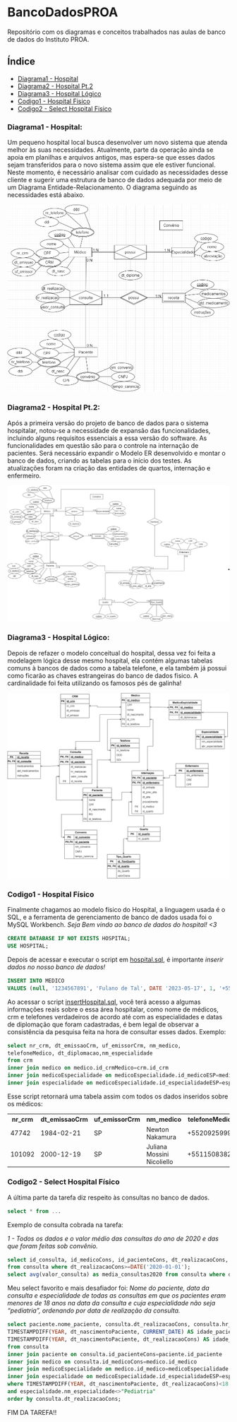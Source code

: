 # **BancoDadosPROA**
Repositório com os diagramas e conceitos trabalhados nas aulas de banco de dados do Instituto PROA.

## Índice 

* [Diagrama1 - Hospital](#Diagrama1---Hospital)
* [Diagrama2 - Hospital Pt.2](#diagrama2---hospital-pt2)
* [Diagrama3 - Hospital Lógico](#diagrama3---hospital-lógico)
* [Codigo1 - Hospital Fisico](#codigo1---hospital-físico)
* [Codigo2 - Select Hospital Fisico](#codigo2---select-hospital-físico)

### Diagrama1 - Hospital:

 Um pequeno hospital local busca desenvolver um novo sistema que atenda melhor às suas necessidades. Atualmente, parte da operação ainda se apoia em planilhas e arquivos antigos, mas espera-se que esses dados sejam transferidos para o novo sistema assim que ele estiver funcional. Neste momento, é necessário analisar com cuidado as necessidades desse cliente e sugerir uma estrutura de banco de dados adequada por meio de um Diagrama Entidade-Relacionamento. O diagrama seguindo as necessidades está abaixo. 

![image](Diagramas/DiagramaHospital.png)

### Diagrama2 - Hospital Pt.2:

 Após a primeira versão do projeto de banco de dados para o sistema hospitalar, notou-se a necessidade de expansão das funcionalidades, incluindo alguns requisitos essenciais a essa versão do software. As funcionalidades em questão são para o controle na internação de pacientes. Será necessário expandir o Modelo ER desenvolvido e montar o banco de dados, criando as tabelas para o início dos testes. As atualizações foram na criação das entidades de quartos, internação e enfermeiro.
 
![image](Diagramas/DiagramaHospitalPt2.png)

### Diagrama3 - Hospital Lógico:

 Depois de refazer o modelo conceitual do hospital, dessa vez foi feita a modelagem lógica desse mesmo hospital, ela contém algumas tabelas comuns à bancos de dados como a tabela telefone, e ela também já possui como ficarão as chaves estrangeiras do banco de dados fisico. A cardinalidade foi feita utilizando os famosos pés de galinha!
 
![image](Diagramas/DiagramaLogicoHospital.png)

### Codigo1 - Hospital Físico
Finalmente chagamos ao modelo físico do Hospital, a linguagem usada é o SQL, e a ferramenta de gerenciamento de banco de dados usada foi o MySQL Workbench. *Seja Bem vindo ao banco de dados do hospital! <3*

```SQL
CREATE DATABASE IF NOT EXISTS HOSPITAL;
USE HOSPITAL;
```

Depois de acessar e executar o script em <a href='ScriptSQL/hospital.sql'>hospital.sql</a>, é importante *inserir dados no nosso banco de dados!*

```SQL
INSERT INTO MEDICO 
VALUES (null, '1234567891', 'Fulano de Tal', DATE '2023-05-17', 1, '+5511999999999');
```

Ao acessar o script <a href='ScriptSQL/insertHospital.sql'>insertHospital.sql</a>, você terá acesso a algumas informações reais sobre o essa área hospitalar, como nome de médicos, crm e telefones verdadeiros de acordo até com as especialidades e datas de diplomação que foram cadastradas, é bem legal de observar a consistência da pesquisa feita na hora de consultar esses dados. Exemplo:

```SQL
select nr_crm, dt_emissaoCrm, uf_emissorCrm, nm_medico, 
telefoneMedico, dt_diplomacao,nm_especialidade 
from crm
inner join medico on medico.id_crmMedico=crm.id_crm
inner join medicoEspecialidade on medicoEspecialidade.id_medicoESP=medico.id_medico
inner join especialidade on medicoEspecialidade.id_especialidadeESP=especialidade.id_especialidade;
```

Esse script retornará uma tabela assim com todos os dados inseridos sobre os médicos:
<table>
<tr>
    <th>nr_crm</th>
    <th>dt_emissaoCrm</th>
    <th>uf_emissorCrm</th>
    <th>nm_medico</th>
    <th>telefoneMedico</th>
    <th>dt_diplomacao</th>
    <th>nm_especialidade</th>
  </tr>
  <tr>
    <td>47742</td>
    <td>1984-02-21</td>
    <td>SP</td>
    <td>Newton Nakamura</td>
    <td>+5520925999</td>
    <td>1983-12-20</td>
    <td>Pediatria</td>
  </tr>	
  <tr>
    <td>101092</td>
    <td>2000-12-19</td>
    <td>SP</td>
    <td>Juliana Mossini Nicoliello</td>
    <td>+55115083822</td>
    <td>2003-12-20</td>
    <td>Clínica Geral</td>
  </tr>
</table>

### Codigo2 - Select Hospital Físico

A última parte da tarefa diz respeito às consultas no banco de dados.

```SQL
select * from ... 
```

Exemplo de consulta cobrada na tarefa:

*1 - Todos os dados e o valor médio das consultas do ano de 2020 e das que foram feitas sob convênio.*
```SQL
select id_consulta, id_medicoCons, id_pacienteCons, dt_realizacaoCons, hr_realizacaoCons, valor_consulta, id_convenioCons
from consulta where dt_realizacaoCons>=DATE('2020-01-01');
select avg(valor_consulta) as media_consultas2020 from consulta where dt_realizacaoCons>=DATE('2020-01-01');
```

Meu select favorito e mais desafiador foi:
*Nome do paciente, data da consulta e especialidade de todas as consultas em que os pacientes eram menores de 
18 anos na data da consulta e cuja especialidade não seja “pediatria”, ordenando por data de realização da consulta.*
```SQL
select paciente.nome_paciente, consulta.dt_realizacaoCons, consulta.hr_realizacaoCons, especialidade.nm_especialidade,
TIMESTAMPDIFF(YEAR, dt_nascimentoPaciente, CURRENT_DATE) AS idade_paciente,
TIMESTAMPDIFF(YEAR, dt_nascimentoPaciente, dt_realizacaoCons) AS idade_diaConsulta
from consulta
inner join paciente on consulta.id_pacienteCons=paciente.id_paciente
inner join medico on consulta.id_medicoCons=medico.id_medico
inner join medicoEspecialidade on medico.id_medico=medicoEspecialidade.id_medicoESP
inner join especialidade on medicoEspecialidade.id_especialidadeESP=especialidade.id_especialidade
where TIMESTAMPDIFF(YEAR, dt_nascimentoPaciente, dt_realizacaoCons)<18 
and especialidade.nm_especialidade<>"Pediatria" 
order by consulta.dt_realizacaoCons;
```

FIM DA TAREFA!!
